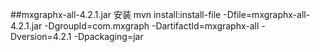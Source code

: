 ##mxgraphx-all-4.2.1.jar 安装
mvn install:install-file -Dfile=mxgraphx-all-4.2.1.jar -DgroupId=com.mxgraph -DartifactId=mxgraphx-all -Dversion=4.2.1 -Dpackaging=jar